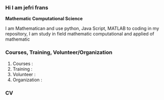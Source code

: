 ### Hi I am jefri frans
<b>Mathematic Computational Science</b>
<article>
<p>I am Mathematican and use python, Java Script, MATLAB to coding in my repository, I am study in field mathematic computational and applied of mathematic<p>
</article>

### Courses, Training, Volunteer/Organization
1. Courses : 
2. Training :
3. Volunteer :
4. Organization :

### CV
